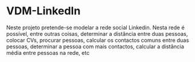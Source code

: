 # VDM-LinkedIn
Neste projeto pretende-se modelar a rede social Linkedin. Nesta rede é possível, entre outras coisas,
determinar a distância entre duas pessoas, colocar CVs, procurar pessoas, calcular os contactos
comuns entre duas pessoas, determinar a pessoa com mais contactos, calcular a distância média entre
pessoas na rede, etc
